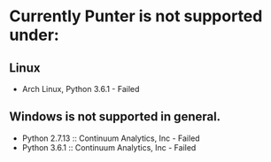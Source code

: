 # Currently Punter is not supported under:

## Linux
* Arch Linux, Python 3.6.1 - Failed

## Windows is not supported in general.
* Python 2.7.13 :: Continuum Analytics, Inc - Failed
* Python 3.6.1 :: Continuum Analytics, Inc - Failed